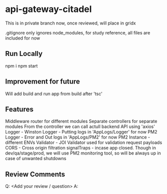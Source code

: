 # api-gateway-citadel

This is in private branch now, once reviewed, will place in gridx

.gitignore only ignores node_modules, for study reference, all files are included for now

Run Locally
---------------------------------

npm i
npm start

Improvement for future
---------------------------------

Will add build and run app from build after 'tsc'

Features
---------------------------------

Middleware router for different modules
Separate controllers for separate modules
From the controller we can call actull backend API using 'axios'
Logger -    Winston Logger - Putting logs in 'AppLogs/Logger' for now
            PM2 Logger - Error and Out logs in 'AppLogs/PM2' for now
PM2 Instance - different ENVs
Validator - JOI Validator used for validation request payloads
CORS - Cross origin filtration
signalTraps - incase app closed. Though in dev/qa/stage/prod, we will use PM2 monitoring tool, so will be always up in case of unwanted shutdowns

Review Comments
---------------------------------

Q: <Add your review / question>
A: